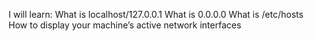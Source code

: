 I will learn:
What is localhost/127.0.0.1
What is 0.0.0.0
What is /etc/hosts
How to display your machine’s active network interfaces

